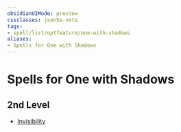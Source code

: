 ```yaml
---
obsidianUIMode: preview
cssclasses: json5e-note
tags:
- spell/list/optfeature/one-with-shadows
aliases:
- Spells for One with Shadows
---
```

# Spells for One with Shadows

## 2nd Level

- [Invisibility](/3-Mechanics/CLI/spells/invisibility-xphb.md "XPHB")
